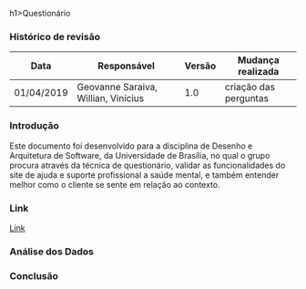 h1>Questionário</h1>
<h3>Histórico de revisão</h3>

Data | Responsável | Versão| Mudança realizada|
--------- | ------| --------| ------------ |
01/04/2019     | Geovanne Saraiva, Willian, Vinícius |   1.0   |  criação das perguntas  |


<h3> Introdução </h3>
Este documento foi desenvolvido para a disciplina de Desenho e Arquitetura de Software, da Universidade de Brasília, no qual o grupo procura através da técnica de questionário, validar as funcionalidades do site de ajuda e suporte profissional a saúde mental, e também entender melhor como o cliente se sente em relação ao contexto.

<h3> Link </h3>

[Link](https://docs.google.com/forms/d/1pWVbBlxF1kWoIQEOxzo5yrtg7QZLJMVZ4dDT4hiShlA/edit)

<h3> Análise dos Dados </h3>

<h3> Conclusão </h3>
